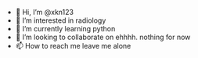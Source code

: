 - 👋 Hi, I’m @xkn123
- 👀 I’m interested in radiology
- 🌱 I’m currently learning python
- 💞️ I’m looking to collaborate on ehhhh. nothing for now
- 📫 How to reach me leave me alone

<!---
xkn123/xkn123 is a ✨ special ✨ repository because its `README.md` (this file) appears on your GitHub profile.
You can click the Preview link to take a look at your changes.
--->
